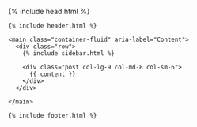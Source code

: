 <!DOCTYPE html>
<html lang="{{ page.lang | default: site.lang | default: "en" }}">

  {% include head.html %}

  <body>

    {% include header.html %}

    <main class="container-fluid" aria-label="Content">
      <div class="row">
        {% include sidebar.html %}

        <div class="post col-lg-9 col-md-8 col-sm-6">
          {{ content }}
        </div>
      </div>
      
    </main>

    {% include footer.html %}

  </body>

</html>
